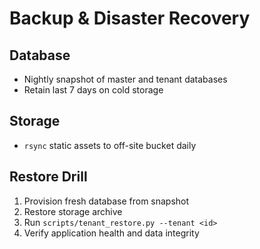 # Backup & Disaster Recovery

## Database
- Nightly snapshot of master and tenant databases
- Retain last 7 days on cold storage

## Storage
- `rsync` static assets to off-site bucket daily

## Restore Drill
1. Provision fresh database from snapshot
2. Restore storage archive
3. Run `scripts/tenant_restore.py --tenant <id>`
4. Verify application health and data integrity
